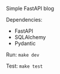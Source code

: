 Simple FastAPI blog

Dependencies:
- FastAPI
- SQLAlchemy
- Pydantic

Run:
`make dev`

Test:
`make test`
